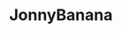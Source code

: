 ---
title: JonnyBanana
github: https://github.com/JonnyBanana
mode: dark
transition: 1s
score: 78.3
archetype:
- GIF
- Little Bit of Everything
---